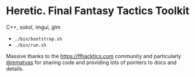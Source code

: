 # Heretic. Final Fantasy Tactics Toolkit

C++, sokol, imgui, glm

- `./bin/bootstrap.sh`
- `./bin/run.sh`

Massive thanks to the https://ffhacktics.com community and particularly
[@mmatyas](https://github.com/mmatyas/) for sharing code and providing lots of
pointers to docs and details.

